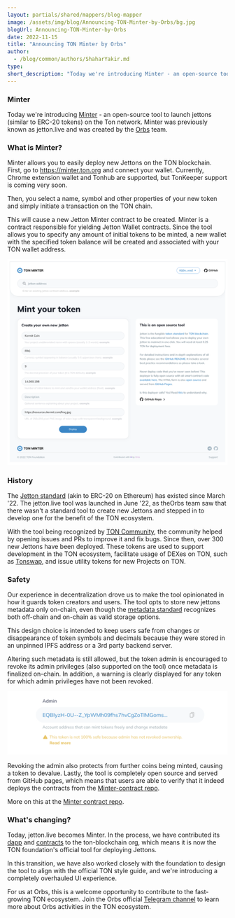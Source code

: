 ```yaml
---
layout: partials/shared/mappers/blog-mapper
image: /assets/img/blog/Announcing-TON-Minter-by-Orbs/bg.jpg
blogUrl: Announcing-TON-Minter-by-Orbs
date: 2022-11-15
title: "Announcing TON Minter by Orbs"
author:
  - /blog/common/authors/ShaharYakir.md
type:
short_description: "Today we're introducing Minter - an open-source tool to launch jettons (similar to ERC-20 tokens) on the Ton network. Minter was previously known as jetton.live and was created by the Orbs team."
---
```


### Minter

Today we're introducing [Minter](https://www.minter.ton.org/) - an open-source tool to launch jettons (similar to ERC-20 tokens) on the Ton network. Minter was previously known as jetton.live and was created by the [Orbs](https://orbs.com/) team.

### What is Minter?

Minter allows you to easily deploy new Jettons on the TON blockchain. First, go to https://minter.ton.org and connect your wallet. Currently, Chrome extension wallet and Tonhub are supported, but TonKeeper support is coming very soon.

Then, you select a name, symbol and other properties of your new token and simply initiate a transaction on the TON chain.

This will cause a new Jetton Minter contract to be created. Minter is a contract responsible for yielding Jetton Wallet contracts. Since the tool allows you to specify any amount of initial tokens to be minted, a new wallet with the specified token balance will be created and associated with your TON wallet address.

![Minter](/assets/img/blog/Announcing-TON-Minter-by-Orbs/image1.png)


### History

The [Jetton standard](https://github.com/ton-blockchain/TEPs/blob/master/text/0074-jettons-standard.md) (akin to ERC-20 on Ethereum) has existed since March '22. The jetton.live tool was launched in June '22, as theOrbs team saw that there wasn't a standard tool to create new Jettons and stepped in to develop one for the benefit of the TON ecosystem.

With the tool being recognized by [TON Community](https://t.me/toncoin/473), the community helped by opening issues and PRs to improve it and fix bugs. Since then, over 300 new Jettons have been deployed. These tokens are used to support development in the TON ecosystem, facilitate usage of DEXes on TON, such as [Tonswap](https://tonswap.org/), and issue utility tokens for new Projects on TON.

### Safety

Our experience in decentralization drove us to make the tool opinionated in how it guards token creators and users. The tool opts to store new jettons metadata only on-chain, even though the [metadata standard](https://github.com/ton-blockchain/TEPs/blob/master/text/0064-token-data-standard.md) recognizes both off-chain and on-chain as valid storage options.

This design choice is intended to keep users safe from changes or disappearance of token symbols and decimals because they were stored in an unpinned IPFS address or a 3rd party backend server.

Altering such metadata is still allowed, but the token admin is encouraged to revoke its admin privileges (also supported on the tool) once metadata is finalized on-chain. In addition, a warning is clearly displayed for any token for which admin privileges have not been revoked.

![Admin](/assets/img/blog/Announcing-TON-Minter-by-Orbs/image2.png)


Revoking the admin also protects from further coins being minted, causing a token to devalue.
Lastly, the tool is completely open source and served from GitHub pages, which means that users are able to verify that it indeed deploys the contracts from the [Minter-contract repo](https://github.com/ton-blockchain/minter-contract).

More on this at the [Minter contract repo](https://github.com/ton-blockchain/minter-contract#jetton-metadata-field-best-practices).

### What's changing?

Today, jetton.live becomes Minter. In the process, we have contributed its [dapp](https://github.com/ton-blockchain/minter) and [contracts](https://github.com/ton-blockchain/minter-contract) to the ton-blockchain org, which means it is now the TON foundation's official tool for deploying Jettons.

In this transition, we have also worked closely with the foundation to design the tool to align with the official TON style guide, and we're introducing a completely overhauled UI experience.

For us at Orbs, this is a welcome opportunity to contribute to the fast-growing TON ecosystem. Join the Orbs official [Telegram channel](https://t.me/OrbsNetwork) to learn more about Orbs activities in the TON ecosystem.

